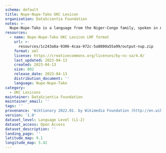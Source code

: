 ```yaml
---
schema: default
title: Nupe-Nupe-Tako UKC Lexicon
organization: DataScientia Foundation
notes: >-
  Nupe-Nupe-Tako is a language from the Niger-Congo family, spoken in Africa. The UKC Lexicon of Nupe-Nupe-Tako is represented as a lexico-semantic network. It consists of words, word senses, synsets, as well as sense-level and synset-level relationships.
resources:
  - name: Nupe-Nupe-Tako UKC Lexicon LMF format
    url: >-
      resources/1c243a8a-9306-4caa-972c-5a8800a55a99/output-nup.zip
    format: xml
    license: https://creativecommons.org/licenses/by-nc-sa/4.0/
    last_updated: 2023-04-13
    created: 2023-04-13
    size: 802
    release_date: 2023-04-13
    distribution_document: ''
    language: Nupe-Nupe-Tako
category:
  - UKC Lexicons
maintainer: DataScientia Foundation
maintainer_email: ''
tags: ''
provenance: 'Wiktionary 2022.01. by Wikimedia Foundation (http://en.wiktionary.org); Princeton WordNet 2.1 by Princeton University (https://wordnet.princeton.edu)'
version: '1.0'
dataset_level: Language Level (L1-2)
dataset_access: Open Access
dataset_description: ''
landing_page: ''
latitude_map: 9.1
longitude_map: 5.42
---
```


